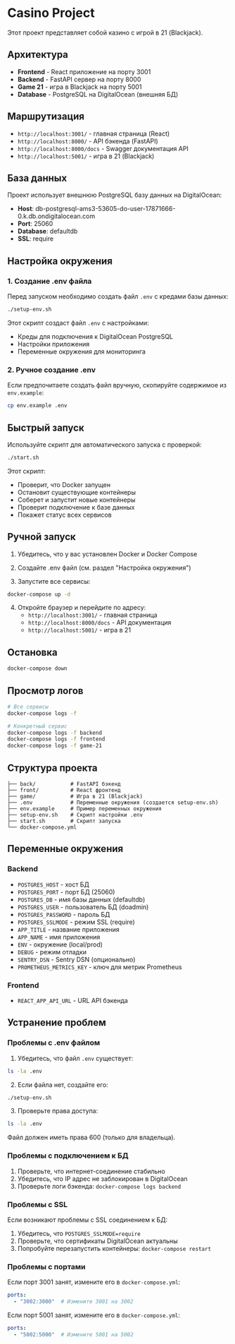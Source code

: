 # Casino Project

Этот проект представляет собой казино с игрой в 21 (Blackjack).

## Архитектура

- **Frontend** - React приложение на порту 3001
- **Backend** - FastAPI сервер на порту 8000
- **Game 21** - игра в Blackjack на порту 5001
- **Database** - PostgreSQL на DigitalOcean (внешняя БД)

## Маршрутизация

- `http://localhost:3001/` - главная страница (React)
- `http://localhost:8000/` - API бэкенда (FastAPI)
- `http://localhost:8000/docs` - Swagger документация API
- `http://localhost:5001/` - игра в 21 (Blackjack)

## База данных

Проект использует внешнюю PostgreSQL базу данных на DigitalOcean:
- **Host**: db-postgresql-ams3-53605-do-user-17871666-0.k.db.ondigitalocean.com
- **Port**: 25060
- **Database**: defaultdb
- **SSL**: require

## Настройка окружения

### 1. Создание .env файла

Перед запуском необходимо создать файл `.env` с кредами базы данных:

```bash
./setup-env.sh
```

Этот скрипт создаст файл `.env` с настройками:
- Креды для подключения к DigitalOcean PostgreSQL
- Настройки приложения
- Переменные окружения для мониторинга

### 2. Ручное создание .env

Если предпочитаете создать файл вручную, скопируйте содержимое из `env.example`:

```bash
cp env.example .env
```

## Быстрый запуск

Используйте скрипт для автоматического запуска с проверкой:

```bash
./start.sh
```

Этот скрипт:
- Проверит, что Docker запущен
- Остановит существующие контейнеры
- Соберет и запустит новые контейнеры
- Проверит подключение к базе данных
- Покажет статус всех сервисов

## Ручной запуск

1. Убедитесь, что у вас установлен Docker и Docker Compose

2. Создайте .env файл (см. раздел "Настройка окружения")

3. Запустите все сервисы:
```bash
docker-compose up -d
```

4. Откройте браузер и перейдите по адресу:
   - `http://localhost:3001/` - главная страница
   - `http://localhost:8000/docs` - API документация
   - `http://localhost:5001/` - игра в 21

## Остановка

```bash
docker-compose down
```

## Просмотр логов

```bash
# Все сервисы
docker-compose logs -f

# Конкретный сервис
docker-compose logs -f backend
docker-compose logs -f frontend
docker-compose logs -f game-21
```

## Структура проекта

```
├── back/           # FastAPI бэкенд
├── front/          # React фронтенд
├── game/           # Игра в 21 (Blackjack)
├── .env            # Переменные окружения (создается setup-env.sh)
├── env.example     # Пример переменных окружения
├── setup-env.sh    # Скрипт настройки .env
├── start.sh        # Скрипт запуска
└── docker-compose.yml
```

## Переменные окружения

### Backend
- `POSTGRES_HOST` - хост БД
- `POSTGRES_PORT` - порт БД (25060)
- `POSTGRES_DB` - имя базы данных (defaultdb)
- `POSTGRES_USER` - пользователь БД (doadmin)
- `POSTGRES_PASSWORD` - пароль БД
- `POSTGRES_SSLMODE` - режим SSL (require)
- `APP_TITLE` - название приложения
- `APP_NAME` - имя приложения
- `ENV` - окружение (local/prod)
- `DEBUG` - режим отладки
- `SENTRY_DSN` - Sentry DSN (опционально)
- `PROMETHEUS_METRICS_KEY` - ключ для метрик Prometheus

### Frontend
- `REACT_APP_API_URL` - URL API бэкенда

## Устранение проблем

### Проблемы с .env файлом

1. Убедитесь, что файл `.env` существует:
```bash
ls -la .env
```

2. Если файла нет, создайте его:
```bash
./setup-env.sh
```

3. Проверьте права доступа:
```bash
ls -la .env
```
Файл должен иметь права 600 (только для владельца).

### Проблемы с подключением к БД

1. Проверьте, что интернет-соединение стабильно
2. Убедитесь, что IP адрес не заблокирован в DigitalOcean
3. Проверьте логи бэкенда: `docker-compose logs backend`

### Проблемы с SSL

Если возникают проблемы с SSL соединением к БД:
1. Убедитесь, что `POSTGRES_SSLMODE=require`
2. Проверьте, что сертификаты DigitalOcean актуальны
3. Попробуйте перезапустить контейнеры: `docker-compose restart`

### Проблемы с портами

Если порт 3001 занят, измените его в `docker-compose.yml`:
```yaml
ports:
  - "3002:3000"  # Измените 3001 на 3002
```

Если порт 5001 занят, измените его в `docker-compose.yml`:
```yaml
ports:
  - "5002:5000"  # Измените 5001 на 5002
``` 